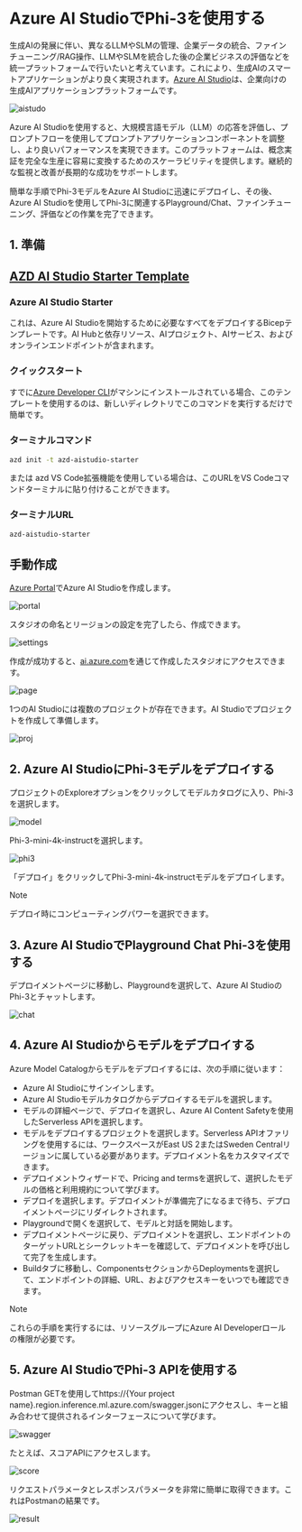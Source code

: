 # **Azure AI StudioでPhi-3を使用する**

生成AIの発展に伴い、異なるLLMやSLMの管理、企業データの統合、ファインチューニング/RAG操作、LLMやSLMを統合した後の企業ビジネスの評価などを統一プラットフォームで行いたいと考えています。これにより、生成AIのスマートアプリケーションがより良く実現されます。[Azure AI Studio](https://ai.azure.com)は、企業向けの生成AIアプリケーションプラットフォームです。

![aistudo](../../../../imgs/02/AIStudio/ai-studio-home.png)

Azure AI Studioを使用すると、大規模言語モデル（LLM）の応答を評価し、プロンプトフローを使用してプロンプトアプリケーションコンポーネントを調整し、より良いパフォーマンスを実現できます。このプラットフォームは、概念実証を完全な生産に容易に変換するためのスケーラビリティを提供します。継続的な監視と改善が長期的な成功をサポートします。

簡単な手順でPhi-3モデルをAzure AI Studioに迅速にデプロイし、その後、Azure AI Studioを使用してPhi-3に関連するPlayground/Chat、ファインチューニング、評価などの作業を完了できます。

## **1. 準備**

## [AZD AI Studio Starter Template](https://azure.github.io/awesome-azd/?name=AI+Studio)

### Azure AI Studio Starter

これは、Azure AI Studioを開始するために必要なすべてをデプロイするBicepテンプレートです。AI Hubと依存リソース、AIプロジェクト、AIサービス、およびオンラインエンドポイントが含まれます。

### クイックスタート

すでに[Azure Developer CLI](https://learn.microsoft.com/azure/developer/azure-developer-cli/overview?WT.mc_id=aiml-138114-kinfeylo)がマシンにインストールされている場合、このテンプレートを使用するのは、新しいディレクトリでこのコマンドを実行するだけで簡単です。

### ターミナルコマンド

```bash
azd init -t azd-aistudio-starter
```

または
azd VS Code拡張機能を使用している場合は、このURLをVS Codeコマンドターミナルに貼り付けることができます。

### ターミナルURL

```bash
azd-aistudio-starter
```

## 手動作成

[Azure Portal](https://portal.azure.com?WT.mc_id=aiml-138114-kinfeylo)でAzure AI Studioを作成します。

![portal](../../../../imgs/02/AIStudio/ai-studio-portal.png)

スタジオの命名とリージョンの設定を完了したら、作成できます。

![settings](../../../../imgs/02/AIStudio/ai-studio-settings.png)

作成が成功すると、[ai.azure.com](https://ai.azure.com/)を通じて作成したスタジオにアクセスできます。

![page](../../../../imgs/02/AIStudio/ai-studio-page.png)

1つのAI Studioには複数のプロジェクトが存在できます。AI Studioでプロジェクトを作成して準備します。

![proj](../../../../imgs/02/AIStudio/ai-studio-proj.png)

## **2. Azure AI StudioにPhi-3モデルをデプロイする**

プロジェクトのExploreオプションをクリックしてモデルカタログに入り、Phi-3を選択します。

![model](../../../../imgs/02/AIStudio/ai-studio-model.png)

Phi-3-mini-4k-instructを選択します。

![phi3](../../../../imgs/02/AIStudio/ai-studio-phi3.png)

「デプロイ」をクリックしてPhi-3-mini-4k-instructモデルをデプロイします。

> [!NOTE]
> デプロイ時にコンピューティングパワーを選択できます。

## **3. Azure AI StudioでPlayground Chat Phi-3を使用する**

デプロイメントページに移動し、Playgroundを選択して、Azure AI StudioのPhi-3とチャットします。

![chat](../../../../imgs/02/AIStudio/ai-studio-chat.png)

## **4. Azure AI Studioからモデルをデプロイする**

Azure Model Catalogからモデルをデプロイするには、次の手順に従います：

- Azure AI Studioにサインインします。
- Azure AI Studioモデルカタログからデプロイするモデルを選択します。
- モデルの詳細ページで、デプロイを選択し、Azure AI Content Safetyを使用したServerless APIを選択します。
- モデルをデプロイするプロジェクトを選択します。Serverless APIオファリングを使用するには、ワークスペースがEast US 2またはSweden Centralリージョンに属している必要があります。デプロイメント名をカスタマイズできます。
- デプロイメントウィザードで、Pricing and termsを選択して、選択したモデルの価格と利用規約について学びます。
- デプロイを選択します。デプロイメントが準備完了になるまで待ち、デプロイメントページにリダイレクトされます。
- Playgroundで開くを選択して、モデルと対話を開始します。
- デプロイメントページに戻り、デプロイメントを選択し、エンドポイントのターゲットURLとシークレットキーを確認して、デプロイメントを呼び出して完了を生成します。
- Buildタブに移動し、ComponentsセクションからDeploymentsを選択して、エンドポイントの詳細、URL、およびアクセスキーをいつでも確認できます。

> [!NOTE]
> これらの手順を実行するには、リソースグループにAzure AI Developerロールの権限が必要です。

## **5. Azure AI StudioでPhi-3 APIを使用する**

Postman GETを使用してhttps://{Your project name}.region.inference.ml.azure.com/swagger.jsonにアクセスし、キーと組み合わせて提供されるインターフェースについて学びます。

![swagger](../../../../imgs/02/AIStudio/ai-studio-swagger.png)

たとえば、スコアAPIにアクセスします。

![score](../../../../imgs/02/AIStudio/ai-studio-score.png)

リクエストパラメータとレスポンスパラメータを非常に簡単に取得できます。これはPostmanの結果です。

![result](../../../../imgs/02/AIStudio/ai-studio-result.png)
